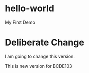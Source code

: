 # hello-world
My First Demo
# Deliberate Change

I am going to change this version.

This is new version for BCDE103
